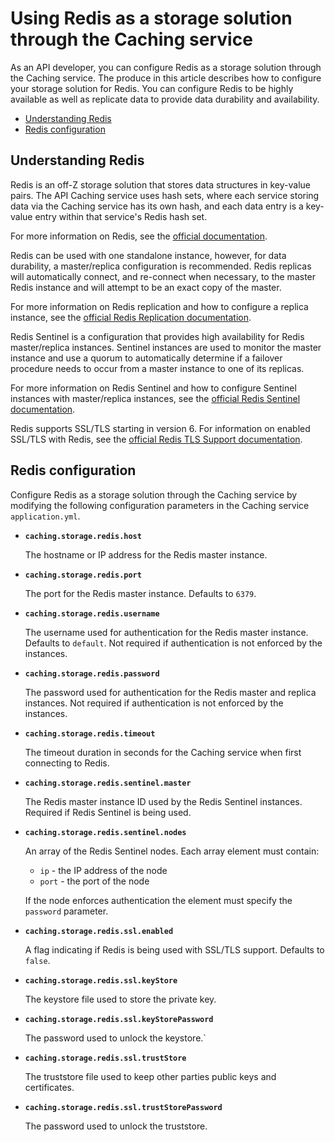 # Using Redis as a storage solution through the Caching service

As an API developer, you can configure Redis as a storage solution through the Caching service. The produce in this article describes how to configure your storage solution for Redis.
You can configure Redis to be highly available as well as replicate data to provide data durability and availability.

- [Understanding Redis](#understanding-redis)
- [Redis configuration](#redis-configuration)

## Understanding Redis

Redis is an off-Z storage solution that stores data structures in key-value pairs. The API Caching service uses hash sets, where each
service storing data via the Caching service has its own hash, and each data entry is a key-value entry within that service's Redis hash set.

For more information on Redis, see the [official documentation](https://redis.io/documentation).

Redis can be used with one standalone instance, however, for data durability, a master/replica configuration is recommended.
Redis replicas will automatically connect, and re-connect when necessary, to the master Redis instance and will attempt to be an exact copy of the master.

For more information on Redis replication and how to configure a replica instance, see the [official Redis Replication documentation](https://redis.io/topics/replication).

Redis Sentinel is a configuration that provides high availability for Redis master/replica instances.
Sentinel instances are used to monitor the master instance and use a quorum to automatically determine if a failover procedure needs to occur from a master instance to one of its replicas.

For more information on Redis Sentinel and how to configure Sentinel instances with master/replica instances, see the [official Redis Sentinel documentation](https://redis.io/topics/replication).

Redis supports SSL/TLS starting in version 6. For information on enabled SSL/TLS with Redis, see the [official Redis TLS Support documentation](https://redis.io/topics/replication).

## Redis configuration

Configure Redis as a storage solution through the Caching service by modifying the following configuration parameters in the Caching service `application.yml`.

* **`caching.storage.redis.host`** 

    The hostname or IP address for the Redis master instance.

* **`caching.storage.redis.port`** 

    The port for the Redis master instance. Defaults to `6379`.

* **`caching.storage.redis.username`** 

    The username used for authentication for the Redis master instance. Defaults to `default`. Not required if authentication is not enforced by the instances.

* **`caching.storage.redis.password`** 

    The password used for authentication for the Redis master and replica instances. Not required if authentication is not enforced by the instances.

* **`caching.storage.redis.timeout`** 

    The timeout duration in seconds for the Caching service when first connecting to Redis.

* **`caching.storage.redis.sentinel.master`** 

    The Redis master instance ID used by the Redis Sentinel instances. Required if Redis Sentinel is being used.

* **`caching.storage.redis.sentinel.nodes`** 

    An array of the Redis Sentinel nodes. Each array element must contain:
    
    * `ip` - the IP address of the node
    * `port` - the port of the node

    If the node enforces authentication the element must specify the `password` parameter.

* **`caching.storage.redis.ssl.enabled`** 

    A flag indicating if Redis is being used with SSL/TLS support. Defaults to `false`.

* **`caching.storage.redis.ssl.keyStore`** 

    The keystore file used to store the private key.

* **`caching.storage.redis.ssl.keyStorePassword`** 

    The password used to unlock the keystore.`

* **`caching.storage.redis.ssl.trustStore`** 

    The truststore file used to keep other parties public keys and certificates.

* **`caching.storage.redis.ssl.trustStorePassword`** 

    The password used to unlock the truststore.
